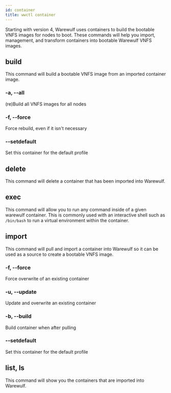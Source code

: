 ```yaml
---
id: container
title: wwctl container
---
```


Starting with version 4, Warewulf uses containers to build the bootable VNFS images for nodes to boot. These commands will help you import, management, and transform containers into bootable Warewulf VNFS images.

## build
This command will build a bootable VNFS image from an imported container image.

### -a, --all
(re)Build all VNFS images for all nodes

### -f, --force
Force rebuild, even if it isn't necessary

### --setdefault
Set this container for the default profile

## delete
This command will delete a container that has been imported into Warewulf.

## exec
This command will allow you to run any command inside of a given warewulf container. This is commonly used with an interactive shell such as ``/bin/bash`` to run a virtual environment within the container.

## import
This command will pull and import a container into Warewulf so it can be used as a source to create a bootable VNFS image.

### -f, --force
Force overwrite of an existing container

### -u, --update
Update and overwrite an existing container

### -b, --build
Build container when after pulling

### --setdefault
Set this container for the default profile

## list, ls
This command will show you the containers that are imported into Warewulf.
